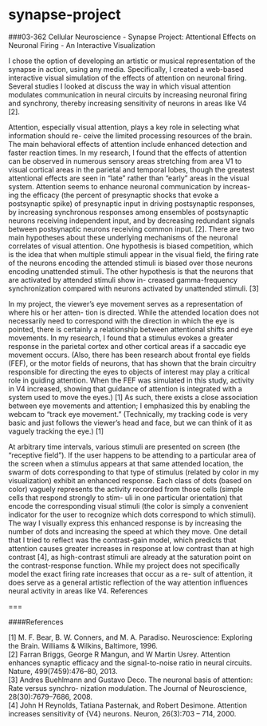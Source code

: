 synapse-project
===============
###03-362 Cellular Neuroscience - Synapse Project: Attentional Effects on Neuronal Firing - An Interactive Visualization

I chose the option of developing an artistic or musical representation of the synapse in action, using any media. Specifically, I created a web-based interactive visual simulation of the effects of attention on neuronal firing. Several studies I looked at discuss the way in which visual attention modulates communication in neural circuits by increasing neuronal firing and synchrony, thereby increasing sensitivity of neurons in areas like V4 [2].

Attention, especially visual attention, plays a key role in selecting what information should re- ceive the limited processing resources of the brain. The main behavioral effects of attention include enhanced detection and faster reaction times. In my research, I found that the effects of attention can be observed in numerous sensory areas stretching from area V1 to visual cortical areas in the parietal and temporal lobes, though the greatest attentional effects are seen in “late” rather than “early” areas in the visual system. Attention seems to enhance neuronal communication by increas- ing the efficacy (the percent of presynaptic shocks that evoke a postsynaptic spike) of presynaptic input in driving postsynaptic responses, by increasing synchronous responses among ensembles of postsynaptic neurons receiving independent input, and by decreasing redundant signals between postsynaptic neurons receiving common input. [2]. There are two main hypotheses about these underlying mechanisms of the neuronal correlates of visual attention. One hypothesis is biased competition, which is the idea that when multiple stimuli appear in the visual field, the firing rate of the neurons encoding the attended stimuli is biased over those neurons encoding unattended stimuli. The other hypothesis is that the neurons that are activated by attended stimuli show in- creased gamma-frequency synchronization compared with neurons activated by unattended stimuli. [3]

In my project, the viewer’s eye movement serves as a representation of where his or her atten- tion is directed. While the attended location does not necessarily need to correspond with the direction in which the eye is pointed, there is certainly a relationship between attentional shifts and eye movements. In my research, I found that a stimulus evokes a greater response in the parietal cortex and other cortical areas if a saccadic eye movement occurs. (Also, there has been research about frontal eye fields (FEF), or the motor fields of neurons, that has shown that the brain circuitry responsible for directing the eyes to objects of interest may play a critical role in guiding attention. When the FEF was simulated in this study, activity in V4 increased, showing that guidance of attention is integrated with a system used to move the eyes.) [1] As such, there exists a close association between eye movements and attention; I emphasized this by enabling the webcam to “track eye movement.” (Technically, my tracking code is very basic and just follows the viewer’s head and face, but we can think of it as vaguely tracking the eye.) [1]


At arbitrary time intervals, various stimuli are presented on screen (the “receptive field”). If the user happens to be attending to a particular area of the screen when a stimulus appears at that same attended location, the swarm of dots corresponding to that type of stimulus (related by color in my visualization) exhibit an enhanced response. Each class of dots (based on color) vaguely represents the activity recorded from those cells (simple cells that respond strongly to stim- uli in one particular orientation) that encode the corresponding visual stimuli (the color is simply a convenient indicator for the user to recognize which dots correspond to which stimuli). The way I visually express this enhanced response is by increasing the number of dots and increasing the speed at which they move. One detail that I tried to reflect was the contrast-gain model, which predicts that attention causes greater increases in response at low contrast than at high contrast [4], as high-contrast stimuli are already at the saturation point on the contrast-response function.
While my project does not specifically model the exact firing rate increases that occur as a re- sult of attention, it does serve as a general artistic reflection of the way attention influences neural activity in areas like V4.
References

===

####References

[1] M. F. Bear, B. W. Conners, and M. A. Paradiso. Neuroscience: Exploring the Brain. Williams & Wilkins, Baltimore, 1996.
<br>
[2] Farran Briggs, George R Mangun, and W Martin Usrey. Attention enhances synaptic efficacy and the signal-to-noise ratio in neural circuits. Nature, 499(7459):476–80, 2013.
<br>
[3] Andres Buehlmann and Gustavo Deco. The neuronal basis of attention: Rate versus synchro- nization modulation. The Journal of Neuroscience, 28(30):7679–7686, 2008.
<br>
[4] John H Reynolds, Tatiana Pasternak, and Robert Desimone. Attention increases sensitivity of {V4} neurons. Neuron, 26(3):703 – 714, 2000.

